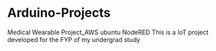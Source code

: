 # Arduino-Projects
Medical Wearable Project_AWS ubuntu NodeRED
This is a IoT project developed for the FYP of my undergrad study
